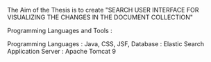 The Aim of the Thesis is to create "SEARCH USER INTERFACE FOR VISUALIZING THE CHANGES IN THE DOCUMENT COLLECTION"

Programming Languages and Tools : 

Programming Languages : Java, CSS, JSF, 
Database : Elastic Search                                                                                                               
Application Server : Apache Tomcat 9                                                                                              



